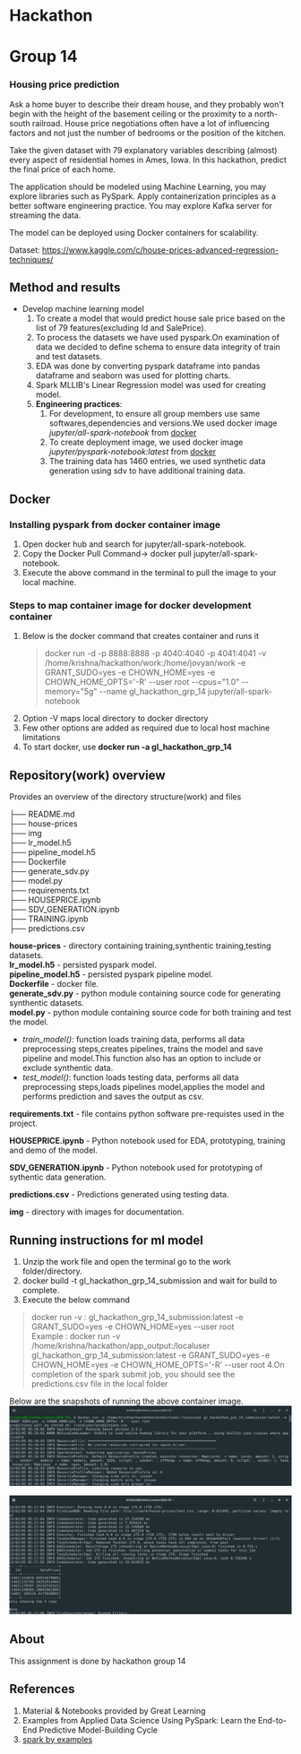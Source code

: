 # Hackathon

# Group 14

### Housing price prediction  
Ask a home buyer to describe their dream house, and they probably won't begin with the height of the basement ceiling or the proximity to a north-south railroad. House price negotiations often have a lot of influencing factors and not just the number of bedrooms or the position of the kitchen.

Take the given dataset with 79 explanatory variables describing (almost) every aspect of residential homes in Ames, Iowa. In this hackathon, predict the final price of each home. 

The application should be modeled using Machine Learning, you may explore libraries such as PySpark. Apply containerization principles as a better software engineering practice. You may explore Kafka server for streaming the data.

The model can be deployed using Docker containers for scalability.

Dataset: https://www.kaggle.com/c/house-prices-advanced-regression-techniques/  

## Method and results

 - Develop machine learning model   
    1. To create a model that would predict house sale price based on the list of 79 features(excluding Id and SalePrice).
    2. To process the datasets we have used pyspark.On examination of data we decided to define schema to ensure data integrity of train and test datasets.
    3. EDA was done by  converting pyspark dataframe into pandas dataframe and seaborn was used for plotting charts.
    4. Spark MLLIB's Linear Regression model was used for creating model.
    5. **Engineering practices**:  
        1. For development, to ensure all group members use same softwares,dependencies and versions.We used docker image *jupyter/all-spark-notebook* from [docker](https://hub.docker.com/)  
        2. To create deployment image, we used docker image *jupyter/pyspark-notebook:latest* from [docker](https://hub.docker.com/) 
        3. The training data has 1460 entries, we used synthetic data generation using sdv to have additional training data.


## Docker    
### Installing pyspark from  docker container image 
1. Open docker hub and search for jupyter/all-spark-notebook.
2. Copy the Docker Pull Command-> docker pull jupyter/all-spark-notebook.
3. Execute the above command in the terminal to pull the image to your local machine.

### Steps to map container image for docker development container 
1. Below is the docker command that creates container and runs it 
    > docker run -d -p 8888:8888 -p 4040:4040 -p 4041:4041 -v /home/krishna/hackathon/work:/home/jovyan/work -e GRANT_SUDO=yes -e CHOWN_HOME=yes -e CHOWN_HOME_OPTS='-R' --user root --cpus="1.0" --memory="5g" --name gl_hackathon_grp_14 jupyter/all-spark-notebook
2. Option -V maps local directory to docker directory
3. Few other options are added as required due to local host machine limitations
4. To start docker, use **docker run -a gl_hackathon_grp_14**

## Repository(work) overview

Provides an overview of the directory structure(work) and files

├── README.md  
├── house-prices   
├── img   
├── lr_model.h5  
├── pipeline_model.h5  
├── Dockerfile  
├── generate_sdv.py  
├── model.py  
├── requirements.txt  
├── HOUSEPRICE.ipynb  
├── SDV_GENERATION.ipynb  
├── TRAINING.ipynb   
├── predictions.csv  

**house-prices** - directory containing training,synthentic training,testing datasets.  
**lr_model.h5** - persisted pyspark model.  
**pipeline_model.h5** - persisted pyspark pipeline model.  
**Dockerfile**  - docker file.  
**generate_sdv.py** - python module containing source code for generating synthentic datasets.   
**model.py** - python module containing source code for both training and test the model.  
-  *train_model()*: function loads training data, performs all data preprocessing steps,creates pipelines, trains the model and save pipeline and model.This function also has an option to include or exclude synthentic data.  
-  *test_model()*: function loads testing data, performs all data preprocessing steps,loads pipelines model,applies the model and performs prediction and saves the output as csv. 

**requirements.txt** - file contains python software pre-requistes used in the project.  

**HOUSEPRICE.ipynb** - Python notebook used for EDA, prototyping, training and demo of the model.  

**SDV_GENERATION.ipynb** - Python notebook used for prototyping of sythentic data generation. 

**predictions.csv** - Predictions generated using testing data.  

**img** - directory with images for documentation.


## Running instructions for ml model

1. Unzip the work file and open the terminal go to the work folder/directory.
2. docker build -t gl_hackathon_grp_14_submission and wait for build to complete.
3. Execute the below command
> docker run -v <local folder>:<docker folder> gl_hackathon_grp_14_submission:latest -e GRANT_SUDO=yes -e CHOWN_HOME=yes --user root  
 Example : docker run -v /home/krishna/hackathon/app_output:/localuser gl_hackathon_grp_14_submission:latest -e GRANT_SUDO=yes -e CHOWN_HOME=yes -e CHOWN_HOME_OPTS='-R' --user root
 4.On completion of the spark submit job, you should see the predictions.csv file in the local folder

Below are the snapshots of running the above container image.  
![alt text](img/spark-submit.png "spark-submit")  

![alt text](img/spark-results.png "spark-results")

## About

This assignment is done by hackathon group 14  

## References
1. Material & Notebooks provided by Great Learning
2. Examples from Applied Data Science Using PySpark: Learn the End-to-End Predictive Model-Building Cycle
3. [spark by examples](https://sparkbyexamples.com/pyspark-tutorial/)
